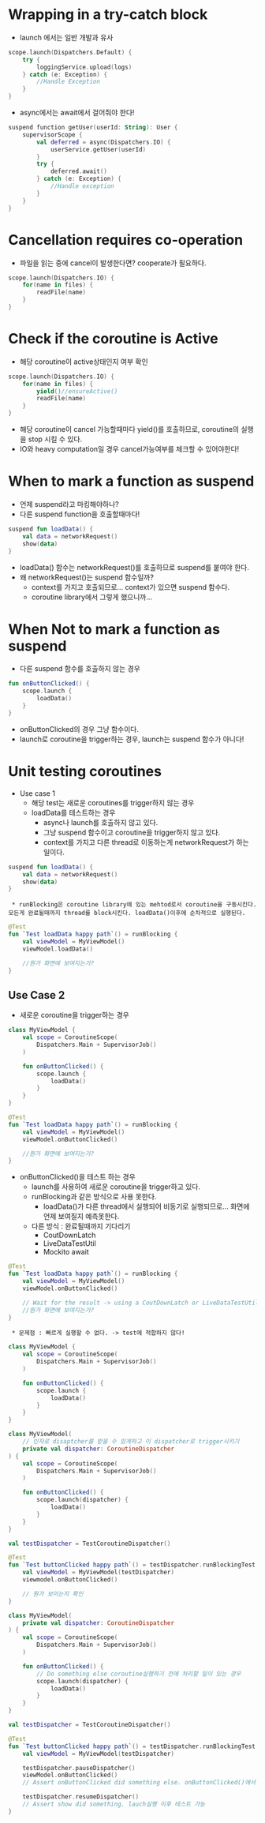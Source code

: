 # Wrapping in a try-catch block
 * launch 에서는 일반 개발과 유사
```kotlin
scope.launch(Dispatchers.Default) {
    try {
        loggingService.upload(logs)
    } catch (e: Exception) {
        //Handle Exception
    }
}
```

 * async에서는 await에서 걸어줘야 한다!
```kotlin
suspend function getUser(userId: String): User {
    supervisorScope {
        val deferred = async(Dispatchers.IO) {
            userService.getUser(userId)
        }
        try {
            deferred.await()
        } catch (e: Exception) {
            //Handle exception
        }
    }
}
```

# Cancellation requires co-operation
 * 파일을 읽는 중에 cancel이 발생한다면? cooperate가 필요하다. 
```kotlin
scope.launch(Dispatchers.IO) {
    for(name in files) {
        readFile(name)
    }
}
```
# Check if the coroutine is Active
 * 해당 coroutine이 active상태인지 여부 확인
```kotlin
scope.launch(Dispatchers.IO) {
    for(name in files) {
        yield()//ensureActive() 
        readFile(name)
    }
}
```
 * 해당 coroutine이 cancel 가능할때마다 yield()를 호출하므로, coroutine의 실행을 stop 시킬 수 있다.
 * IO와 heavy computation일 경우 cancel가능여부를 체크할 수 있어야한다!

# When to mark a function as suspend
 * 언제 suspend라고 마킹해야하나?
 * 다른 suspend function을 호출할때마다!

```kotlin
suspend fun loadData() {
    val data = networkRequest()
    show(data)
}
```
 * loadData() 함수는 networkRequest()를 호출하므로 suspend를 붙여야 한다.
 * 왜 networkRequest()는 suspend 함수일까?
   * context를 가지고 호출되므로... context가 있으면 suspend 함수다.
   * coroutine library에서 그렇게 했으니까...

# When Not to mark a function as suspend
 * 다른 suspend 함수를 호출하지 않는 경우 
```kotlin
fun onButtonClicked() {
    scope.launch {
        loadData()
    }
}
```
 * onButtonClicked의 경우 그냥 함수이다.
 * launch로 coroutine을 trigger하는 경우, launch는 suspend 함수가 아니다!

# Unit testing coroutines
 * Use case 1
   * 해당 test는 새로운 coroutines를 trigger하지 않는 경우
   * loadData를 테스트하는 경우
     * async나 launch를 호출하지 않고 있다.
     * 그냥 suspend 함수이고 coroutine을 trigger하지 않고 있다.
     * context를 가지고 다른 thread로 이동하는게 networkRequest가 하는 일이다.
```kotlin
suspend fun loadData() {
    val data = networkRequest()
    show(data)
}
```
     * runBlocking은 coroutine library에 있는 mehtod로서 coroutine을 구동시킨다. 모든게 완료될때까지 thread를 block시킨다. loadData()이후에 순차적으로 실행된다.  
```kotlin
@Test
fun `Test loadData happy path`() = runBlocking {
    val viewModel = MyViewModel()
    viewModel.loadData()

    //뭔가 화면에 보여지는가?
}
```

## Use Case 2
 * 새로운 coroutine을 trigger하는 경우
```kotlin
class MyViewModel {
    val scope = CoroutineScope(
        Dispatchers.Main + SupervisorJob()
    )

    fun onButtonClicked() {
        scope.launch {
            loadData()
        }
    }
}
```
```kotlin
@Test
fun `Test loadData happy path`() = runBlocking {
    val viewModel = MyViewModel()
    viewModel.onButtonClicked()

    //뭔가 화면에 보여지는가?
}
```
 * onButtonClicked()을 테스트 하는 경우
   * launch를 사용하여 새로운 coroutine을 trigger하고 있다.
   * runBlocking과 같은 방식으로 사용 못한다.
     * loadData()가 다른 thread에서 실행되어 비동기로 실행되므로... 화면에 언제 보여질지 예측못한다.
   * 다른 방식 : 완료될때까지 기다리기
     * CoutDownLatch
     * LiveDataTestUtil
     * Mockito await
```kotlin
@Test
fun `Test loadData happy path`() = runBlocking {
    val viewModel = MyViewModel()
    viewModel.onButtonClicked()

    // Wait for the result -> using a CoutDownLatch or LiveDataTestUtil
    //뭔가 화면에 보여지는가?
}
```
     * 문제점 : 빠르게 실행할 수 없다. -> test에 적합하지 않다!


```kotlin
class MyViewModel {
    val scope = CoroutineScope(
        Dispatchers.Main + SupervisorJob()
    )

    fun onButtonClicked() {
        scope.launch {
            loadData()
        }
    }
}
```

```kotlin
class MyViewModel(
    // 인자로 disaptcher를 받을 수 있게하고 이 dispatcher로 trigger시키기
    private val dispatcher: CoroutineDispatcher
) {
    val scope = CoroutineScope(
        Dispatchers.Main + SupervisorJob()
    )

    fun onButtonClicked() {
        scope.launch(dispatcher) {
            loadData()
        }
    }
}
```

```kotlin
val testDispatcher = TestCoroutineDispatcher()

@Test
fun `Test buttonClicked happy path`() = testDispatcher.runBlockingTest {
    val viewModel = MyViewModel(testDispatcher)
    viewmodel.onButtonClicked()

    // 뭔가 보이는지 확인
}
```


```kotlin
class MyViewModel(
    private val dispatcher: CoroutineDispatcher
) {
    val scope = CoroutineScope(
        Dispatchers.Main + SupervisorJob()
    )

    fun onButtonClicked() {
        // Do something else coroutine실행하기 전에 처리할 일이 있는 경우 
        scope.launch(dispatcher) {
            loadData()
        }
    }
}
```

```kotlin
val testDispatcher = TestCoroutineDispatcher()

@Test
fun `Test buttonClicked happy path`() = testDispatcher.runBlockingTest {
    val viewModel = MyViewModel(testDispatcher)

    testDispatcher.pauseDispatcher()
    viewModel.onButtonClicked()
    // Assert onButtonClicked did something else. onButtonClicked()에서 lauch되기 전까지 부분에 대한 실행 확인 가능

    testDispatcher.resumeDispatcher()
    // Assert show did something. lauch실행 이후 테스트 가능
}
```
